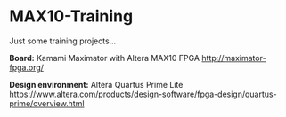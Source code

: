 # MAX10-Training
Just some training projects...

**Board:** Kamami Maximator with Altera MAX10 FPGA
http://maximator-fpga.org/

**Design environment:** Altera Quartus Prime Lite
https://www.altera.com/products/design-software/fpga-design/quartus-prime/overview.html